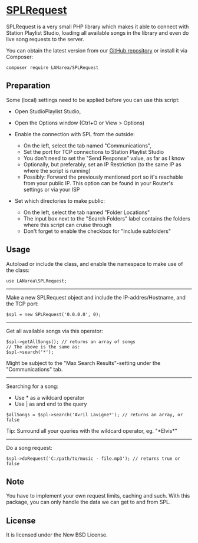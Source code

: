 [SPLRequest](https://github.com/LANarea/SPLRequest)
================================

SPLRequest is a very small PHP library which makes it able to connect
with Station Playlist Studio, loading all available songs in the library
and even do live song requests to the server.
 
You can obtain the latest version from our [GitHub repository](https://github.com/LANarea/SPLRequest)
or install it via Composer:

	composer require LANarea/SPLRequest
	
	
Preparation
-----------
	
Some (local) settings need to be applied before you can use this script:

* Open StudioPlaylist Studio,
* Open the Options window (Ctrl+O or View > Options)

* Enable the connection with SPL from the outside:
	* On the left, select the tab named "Communications",
	* Set the port for TCP connections to Station Playlist Studio
	* You don't need to set the "Send Response" value, as far as I know
	* Optionally, but preferably, set an IP Restriction (to the same IP as where the script is running)
	* Possibly: Forward the previously mentioned port so it's reachable from your public IP. This option can be found in your Router's settings or via your ISP

* Set which directories to make public:
	* On the left, select the tab named "Folder Locations"
	* The input box next to the "Search Folders" label contains the folders where this script can cruise through
	* Don't forget to enable the checkbox for "Include subfolders"


Usage
-----

Autoload or include the class, and enable the namespace to make use of the class:
```
use LANarea\SPLRequest;
```

---

Make a new SPLRequest object and include the IP-addres/Hostname, and the TCP port:
```
$spl = new SPLRequest('0.0.0.0', 0);
```

---

Get all available songs via this operator:

```
$spl->getAllSongs(); // returns an array of songs
// The above is the same as:
$spl->search('*');
```
Might be subject to the "Max Search Results"-setting under the "Communications" tab.

---

Searching for a song:
- Use * as a wildcard operator
- Use | as and end to the query
```
$allSongs = $spl->search('Avril Lavigne*'); // returns an array, or false
```
Tip: Surround all your queries with the wildcard operator, eg. "\*Elvis\*"

---

Do a song request:
```
$spl->doRequest('C:/path/to/music - file.mp3'); // returns true or false
```

Note
-----

You have to implement your own request limits, caching and such.
With this package, you can only handle the data we can get to and from SPL.


License
-------
It is licensed under the New BSD License.
